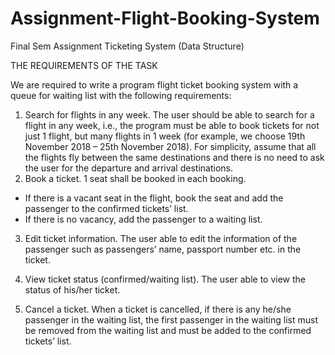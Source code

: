 # Assignment-Flight-Booking-System
Final Sem Assignment Ticketing System (Data Structure)

THE REQUIREMENTS OF THE TASK

We are required to write a program flight ticket booking system with a queue for waiting list
with the following requirements:

1. Search for flights in any week. The user should be able to search for a flight in any week,
i.e., the program must be able to book tickets for not just 1 flight, but many flights in 1
week (for example, we choose 19th November 2018 – 25th November 2018). For
simplicity, assume that all the flights fly between the same destinations and there is no
need to ask the user for the departure and arrival destinations.
2. Book a ticket. 1 seat shall be booked in each booking.
- If there is a vacant seat in the flight, book the seat and add the passenger to the
confirmed tickets’ list.
- If there is no vacancy, add the passenger to a waiting list.
3. Edit ticket information. The user able to edit the information of the passenger such as
passengers’ name, passport number etc. in the ticket.
4. View ticket status (confirmed/waiting list). The user able to view the status of his/her
ticket.

5. Cancel a ticket. When a ticket is cancelled, if there is any he/she passenger in the waiting
list, the first passenger in the waiting list must be removed from the waiting list and must
be added to the confirmed tickets’ list.
